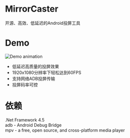 # MirrorCaster
开源、高效、低延迟的Android投屏工具  
# Demo
![Demo animation](https://raw.githubusercontent.com/TGSAN/MirrorCaster/master/images/demo.webp)  
* 低延迟高质量的投屏效果  
* 1920x1080分辨率下轻松达到60FPS  
* 支持网络ADB投屏传输  
* 投屏码率可控  
# 依赖
.Net Framework 4.5  
adb - Android Debug Bridge  
mpv - a free, open source, and cross-platform media player  
